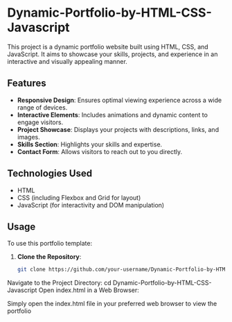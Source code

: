 # Dynamic-Portfolio-by-HTML-CSS-Javascript

This project is a dynamic portfolio website built using HTML, CSS, and JavaScript. It aims to showcase your skills, projects, and experience in an interactive and visually appealing manner.

## Features

- **Responsive Design**: Ensures optimal viewing experience across a wide range of devices.
- **Interactive Elements**: Includes animations and dynamic content to engage visitors.
- **Project Showcase**: Displays your projects with descriptions, links, and images.
- **Skills Section**: Highlights your skills and expertise.
- **Contact Form**: Allows visitors to reach out to you directly.

## Technologies Used

- HTML
- CSS (including Flexbox and Grid for layout)
- JavaScript (for interactivity and DOM manipulation)

## Usage

To use this portfolio template:

1. **Clone the Repository**:
   ```bash
   git clone https://github.com/your-username/Dynamic-Portfolio-by-HTML-CSS-Javascript.git
Navigate to the Project Directory:
cd Dynamic-Portfolio-by-HTML-CSS-Javascript
Open index.html in a Web Browser:

Simply open the index.html file in your preferred web browser to view the portfolio

